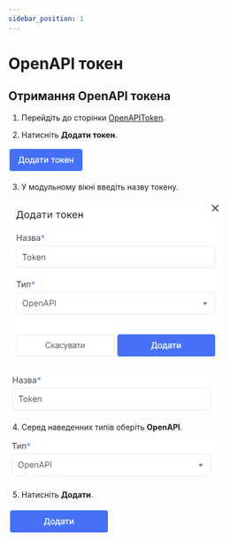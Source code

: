 ```yaml
---
sidebar_position: 1
---
```


# OpenAPI токен


## Отримання OpenAPI токена

1. Перейдіть до сторінки [OpenAPIToken](https://console.ocplanet.cloud/account-settings/api-access).

2. Натисніть **Додати токен**.

![](../img/tokens/1.png)

3. У модульному вікні введіть назву токену.

![](../img/tokens/2.png)

![](../img/tokens/3.png)

4. Серед наведенних типів оберіть **OpenAPI**.

![](../img/tokens/4.png)

5. Натисніть **Додати**.

![](../img/tokens/5.png)
